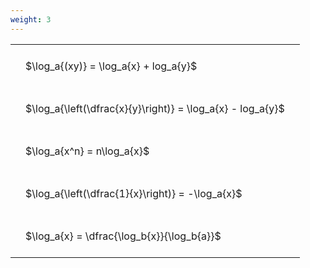 ```yaml
---
weight: 3
---
```


<style type="text/css">
#T_708d7 th.col_heading {
  text-align: left;
  font-size: 1em;
}
#T_708d7 td {
  text-align: left;
  font-size: 1em;
  padding: 1.5em;
}
</style>
<table id="T_708d7">
  <thead>
  </thead>
  <tbody>
    <tr>
      <td id="T_708d7_row0_col0" class="data row0 col0" >$\log_a{(xy)} = \log_a{x} + log_a{y}$</td>
    </tr>
    <tr>
      <td id="T_708d7_row1_col0" class="data row1 col0" >$\log_a{\left(\dfrac{x}{y}\right)} = \log_a{x} - log_a{y}$</td>
    </tr>
    <tr>
      <td id="T_708d7_row2_col0" class="data row2 col0" >$\log_a{x^n} = n\log_a{x}$</td>
    </tr>
    <tr>
      <td id="T_708d7_row3_col0" class="data row3 col0" >$\log_a{\left(\dfrac{1}{x}\right)} = -\log_a{x}$</td>
    </tr>
    <tr>
      <td id="T_708d7_row4_col0" class="data row4 col0" >$\log_a{x} = \dfrac{\log_b{x}}{\log_b{a}}$</td>
    </tr>
  </tbody>
</table>
